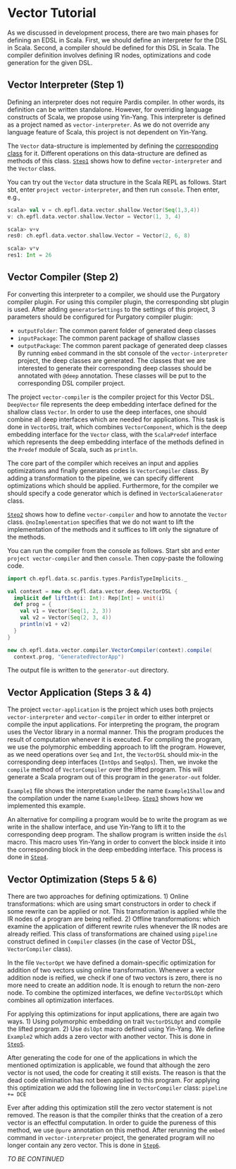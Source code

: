 Vector Tutorial
===============

As we discussed in development process, there are two main phases for defining an EDSL in Scala. First, we should define an interpreter for the DSL in Scala. Second, a compiler should be defined for this DSL in Scala. The compiler definition involves defining IR nodes, optimizations and code generation for the given DSL.

## Vector Interpreter (Step 1)

Defining an interpreter does not require Pardis compiler. In other words, its definition can be written standalone. However, for overriding language constructs of Scala, we propose using Yin-Yang. This interpreter is defined as a project named as `vector-interpreter`. As we do not override any language feature of Scala, this project is not dependent on Yin-Yang.

The `Vector` data-structure is implemented by defining the [corresponding class](https://github.com/epfldata/sc-examples/blob/master/vector-interpreter/src/main/scala/ch/epfl/data/vector/shallow/Vector.scala) for it. Different operations on this data-structure are defined as methods of this class. [`Step1`](https://github.com/epfldata/sc-examples/tree/Step1) shows how to define `vector-interpreter` and the `Vector` class.

You can try out the `Vector` data structure in the Scala REPL as follows. Start sbt, enter `project vector-interpreter`, and then run `console`. Then enter, e.g.,
```scala
scala> val v = ch.epfl.data.vector.shallow.Vector(Seq(1,3,4))
v: ch.epfl.data.vector.shallow.Vector = Vector(1, 3, 4)

scala> v+v
res0: ch.epfl.data.vector.shallow.Vector = Vector(2, 6, 8)

scala> v*v
res1: Int = 26
```

## Vector Compiler (Step 2)

For converting this interpreter to a compiler, we should use the Purgatory compiler plugin. For using this compiler plugin, the corresponding sbt plugin is used. After adding `generatorSettings` to the settings of this project, 3 parameters should be configured for Purgatory compiler plugin:
 * `outputFolder`: The common parent folder of generated deep classes
 * `inputPackage`: The common parent package of shallow classes
 * `outputPackage`: The common parent package of generated deep classes
By running `embed` command in the sbt console of the `vector-interpreter` project, the deep classes are generated.
The classes that we are interested to generate their corresponding deep classes should be annotated with `@deep` annotation. These classes will be put to the corresponding DSL compiler project.

The project `vector-compiler` is the compiler project for this Vector DSL. `DeepVector` file represents the deep embedding interface defined for the shallow class `Vector`. In order to use the deep interfaces, one should combine all deep interfaces which are needed for applications. This task is done in `VectorDSL` trait, which combines `VectorComponent`, which is the deep embedding interface for the `Vector` class, with the `ScalaPredef` interface which represents the deep embedding interface of the methods defined in the `Predef` module of Scala, such as `println`. 

The core part of the compiler which receives an input and applies optimizations and finally generates codes is `VectorCompiler` class. By adding a transformation to the pipeline, we can specify different optimizations which should be applied. Furthermore, for the compiler we should specify a code generator which is defined in `VectorScalaGenerator` class.

[`Step2`](https://github.com/epfldata/sc-examples/tree/Step2) shows how to define `vector-compiler` and how to annotate the `Vector` class. `@noImplementation` specifies that we do not want to lift the implementation of the methods and it suffices to lift only the signature of the methods.

You can run the compiler from the console as follows. Start sbt and enter `project vector-compiler` and then `console`. Then copy-paste the following code.
```scala
import ch.epfl.data.sc.pardis.types.PardisTypeImplicits._

val context = new ch.epfl.data.vector.deep.VectorDSL {
  implicit def liftInt(i: Int): Rep[Int] = unit(i)
  def prog = {
    val v1 = Vector(Seq(1, 2, 3))
    val v2 = Vector(Seq(2, 3, 4))
    println(v1 + v2)
  }
}

new ch.epfl.data.vector.compiler.VectorCompiler(context).compile(
  context.prog, "GeneratedVectorApp")
   ```
The output file is written to the `generator-out` directory.

## Vector Application (Steps 3 & 4)

The project `vector-application` is the project which uses both projects `vector-interpreter` and `vector-compiler` in order to either interpret or compile the input applications. For interpreting the program, the program uses the Vector library in a normal manner. This the program produces the result of computation whenever it is executed. For compiling the program, we use the polymorphic embedding approach to lift the program. However, as we need operations over `Seq` and `Int`, the `VectorDSL` should mix-in the corresponding deep interfaces (`IntOps` and `SeqOps`). Then, we invoke the `compile` method of `VectorCompiler` over the lifted program. This will generate a Scala program out of this program in the `generator-out` folder. 

`Example1` file shows the interpretation under the name `Example1Shallow` and the compilation under the name `Example1Deep`. [`Step3`](https://github.com/epfldata/sc-examples/tree/Step3) shows how we implemented this example.

An alternative for compiling a program would be to write the program as we write in the shallow interface, and use Yin-Yang to lift it to the corresponding deep program. The shallow program is written inside the `dsl` macro. This macro uses Yin-Yang in order to convert the block inside it into the corresponding block in the deep embedding interface. This process is done in [`Step4`](https://github.com/epfldata/sc-examples/tree/Step4). 

## Vector Optimization (Steps 5 & 6)

There are two approaches for defining optimizations. 1) Online transformations: which are using smart constructors in order to check if some rewrite can be applied or not. This transformation is applied while the IR nodes of a program are being reified. 2) Offline transformations: which examine the application of different rewrite rules whenever the IR nodes are already reified. This class of transformations are chained using `pipeline` construct defined in `Compiler` classes (in the case of Vector DSL, `VectorCompiler` class).

In the file `VectorOpt` we have defined a domain-specific optimization for addition of two vectors using online transformation. Whenever a vector addition node is reified, we check if one of two vectors is zero, there is no more need to create an addition node. It is enough to return the non-zero node. To combine the optimized interfaces, we define `VectorDSLOpt` which combines all optimization interfaces.

For applying this optimizations for input applications, there are again two ways. 1) Using polymorphic embedding on trait `VectorDSLOpt` and compile the lifted program. 2) Use `dslOpt` macro defined using Yin-Yang. We define `Example2` which adds a zero vector with another vector. This is done in [`Step5`](https://github.com/epfldata/sc-examples/tree/Step5).

After generating the code for one of the applications in which the mentioned optimization is applicable, we found that although the zero vector is not used, the code for creating it still exists. The reason is that the dead code elimination has not been applied to this program. For applying this optimization we add the following line in `VectorCompiler` class:
`pipeline += DCE`

Ever after adding this optimization still the zero vector statement is not removed. The reason is that the compiler thinks that the creation of a zero vector is an effectful computation. In order to guide the pureness of this method, we use `@pure` annotation on this method. After rerunning the `embed` command in `vector-interpreter` project, the generated program will no longer contain any zero vector. This is done in [`Step6`](https://github.com/epfldata/sc-examples/tree/Step6).

_TO BE CONTINUED_
